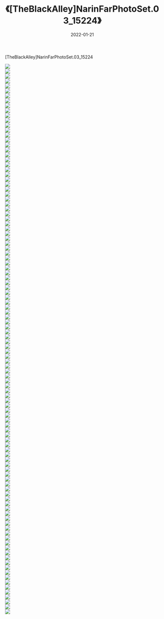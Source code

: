 ﻿---
layout: post
title:  《[TheBlackAlley]NarinFarPhotoSet.03_15224》
date:   2022-01-21
img: http://imgx.orgx.ga/漏D/2022/[TheBlackAlley]NarinFarPhotoSet.03_15224/000.jpg
categories: [美女, 清纯, 唯美]
---

[TheBlackAlley]NarinFarPhotoSet.03_15224

  ![](http://imgx.orgx.ga/漏D/2022/[TheBlackAlley]NarinFarPhotoSet.03_15224/001.jpg) <br> ![](http://imgx.orgx.ga/漏D/2022/[TheBlackAlley]NarinFarPhotoSet.03_15224/002.jpg) <br> ![](http://imgx.orgx.ga/漏D/2022/[TheBlackAlley]NarinFarPhotoSet.03_15224/003.jpg) <br> ![](http://imgx.orgx.ga/漏D/2022/[TheBlackAlley]NarinFarPhotoSet.03_15224/004.jpg) <br> ![](http://imgx.orgx.ga/漏D/2022/[TheBlackAlley]NarinFarPhotoSet.03_15224/005.jpg) <br> ![](http://imgx.orgx.ga/漏D/2022/[TheBlackAlley]NarinFarPhotoSet.03_15224/006.jpg) <br> ![](http://imgx.orgx.ga/漏D/2022/[TheBlackAlley]NarinFarPhotoSet.03_15224/007.jpg) <br> ![](http://imgx.orgx.ga/漏D/2022/[TheBlackAlley]NarinFarPhotoSet.03_15224/008.jpg) <br> ![](http://imgx.orgx.ga/漏D/2022/[TheBlackAlley]NarinFarPhotoSet.03_15224/009.jpg) <br> ![](http://imgx.orgx.ga/漏D/2022/[TheBlackAlley]NarinFarPhotoSet.03_15224/010.jpg) <br> ![](http://imgx.orgx.ga/漏D/2022/[TheBlackAlley]NarinFarPhotoSet.03_15224/011.jpg) <br> ![](http://imgx.orgx.ga/漏D/2022/[TheBlackAlley]NarinFarPhotoSet.03_15224/012.jpg) <br> ![](http://imgx.orgx.ga/漏D/2022/[TheBlackAlley]NarinFarPhotoSet.03_15224/013.jpg) <br> ![](http://imgx.orgx.ga/漏D/2022/[TheBlackAlley]NarinFarPhotoSet.03_15224/014.jpg) <br> ![](http://imgx.orgx.ga/漏D/2022/[TheBlackAlley]NarinFarPhotoSet.03_15224/015.jpg) <br> ![](http://imgx.orgx.ga/漏D/2022/[TheBlackAlley]NarinFarPhotoSet.03_15224/016.jpg) <br> ![](http://imgx.orgx.ga/漏D/2022/[TheBlackAlley]NarinFarPhotoSet.03_15224/017.jpg) <br> ![](http://imgx.orgx.ga/漏D/2022/[TheBlackAlley]NarinFarPhotoSet.03_15224/018.jpg) <br> ![](http://imgx.orgx.ga/漏D/2022/[TheBlackAlley]NarinFarPhotoSet.03_15224/019.jpg) <br> ![](http://imgx.orgx.ga/漏D/2022/[TheBlackAlley]NarinFarPhotoSet.03_15224/020.jpg) <br> ![](http://imgx.orgx.ga/漏D/2022/[TheBlackAlley]NarinFarPhotoSet.03_15224/021.jpg) <br> ![](http://imgx.orgx.ga/漏D/2022/[TheBlackAlley]NarinFarPhotoSet.03_15224/022.jpg) <br> ![](http://imgx.orgx.ga/漏D/2022/[TheBlackAlley]NarinFarPhotoSet.03_15224/023.jpg) <br> ![](http://imgx.orgx.ga/漏D/2022/[TheBlackAlley]NarinFarPhotoSet.03_15224/024.jpg) <br> ![](http://imgx.orgx.ga/漏D/2022/[TheBlackAlley]NarinFarPhotoSet.03_15224/025.jpg) <br> ![](http://imgx.orgx.ga/漏D/2022/[TheBlackAlley]NarinFarPhotoSet.03_15224/026.jpg) <br> ![](http://imgx.orgx.ga/漏D/2022/[TheBlackAlley]NarinFarPhotoSet.03_15224/027.jpg) <br> ![](http://imgx.orgx.ga/漏D/2022/[TheBlackAlley]NarinFarPhotoSet.03_15224/028.jpg) <br> ![](http://imgx.orgx.ga/漏D/2022/[TheBlackAlley]NarinFarPhotoSet.03_15224/029.jpg) <br> ![](http://imgx.orgx.ga/漏D/2022/[TheBlackAlley]NarinFarPhotoSet.03_15224/030.jpg) <br> ![](http://imgx.orgx.ga/漏D/2022/[TheBlackAlley]NarinFarPhotoSet.03_15224/031.jpg) <br> ![](http://imgx.orgx.ga/漏D/2022/[TheBlackAlley]NarinFarPhotoSet.03_15224/032.jpg) <br> ![](http://imgx.orgx.ga/漏D/2022/[TheBlackAlley]NarinFarPhotoSet.03_15224/033.jpg) <br> ![](http://imgx.orgx.ga/漏D/2022/[TheBlackAlley]NarinFarPhotoSet.03_15224/034.jpg) <br> ![](http://imgx.orgx.ga/漏D/2022/[TheBlackAlley]NarinFarPhotoSet.03_15224/035.jpg) <br> ![](http://imgx.orgx.ga/漏D/2022/[TheBlackAlley]NarinFarPhotoSet.03_15224/036.jpg) <br> ![](http://imgx.orgx.ga/漏D/2022/[TheBlackAlley]NarinFarPhotoSet.03_15224/037.jpg) <br> ![](http://imgx.orgx.ga/漏D/2022/[TheBlackAlley]NarinFarPhotoSet.03_15224/038.jpg) <br> ![](http://imgx.orgx.ga/漏D/2022/[TheBlackAlley]NarinFarPhotoSet.03_15224/039.jpg) <br> ![](http://imgx.orgx.ga/漏D/2022/[TheBlackAlley]NarinFarPhotoSet.03_15224/040.jpg) <br> ![](http://imgx.orgx.ga/漏D/2022/[TheBlackAlley]NarinFarPhotoSet.03_15224/041.jpg) <br> ![](http://imgx.orgx.ga/漏D/2022/[TheBlackAlley]NarinFarPhotoSet.03_15224/042.jpg) <br> ![](http://imgx.orgx.ga/漏D/2022/[TheBlackAlley]NarinFarPhotoSet.03_15224/043.jpg) <br> ![](http://imgx.orgx.ga/漏D/2022/[TheBlackAlley]NarinFarPhotoSet.03_15224/044.jpg) <br> ![](http://imgx.orgx.ga/漏D/2022/[TheBlackAlley]NarinFarPhotoSet.03_15224/045.jpg) <br> ![](http://imgx.orgx.ga/漏D/2022/[TheBlackAlley]NarinFarPhotoSet.03_15224/046.jpg) <br> ![](http://imgx.orgx.ga/漏D/2022/[TheBlackAlley]NarinFarPhotoSet.03_15224/047.jpg) <br> ![](http://imgx.orgx.ga/漏D/2022/[TheBlackAlley]NarinFarPhotoSet.03_15224/048.jpg) <br> ![](http://imgx.orgx.ga/漏D/2022/[TheBlackAlley]NarinFarPhotoSet.03_15224/049.jpg) <br> ![](http://imgx.orgx.ga/漏D/2022/[TheBlackAlley]NarinFarPhotoSet.03_15224/050.jpg) <br> ![](http://imgx.orgx.ga/漏D/2022/[TheBlackAlley]NarinFarPhotoSet.03_15224/051.jpg) <br> ![](http://imgx.orgx.ga/漏D/2022/[TheBlackAlley]NarinFarPhotoSet.03_15224/052.jpg) <br> ![](http://imgx.orgx.ga/漏D/2022/[TheBlackAlley]NarinFarPhotoSet.03_15224/053.jpg) <br> ![](http://imgx.orgx.ga/漏D/2022/[TheBlackAlley]NarinFarPhotoSet.03_15224/054.jpg) <br> ![](http://imgx.orgx.ga/漏D/2022/[TheBlackAlley]NarinFarPhotoSet.03_15224/055.jpg) <br> ![](http://imgx.orgx.ga/漏D/2022/[TheBlackAlley]NarinFarPhotoSet.03_15224/056.jpg) <br> ![](http://imgx.orgx.ga/漏D/2022/[TheBlackAlley]NarinFarPhotoSet.03_15224/057.jpg) <br> ![](http://imgx.orgx.ga/漏D/2022/[TheBlackAlley]NarinFarPhotoSet.03_15224/058.jpg) <br> ![](http://imgx.orgx.ga/漏D/2022/[TheBlackAlley]NarinFarPhotoSet.03_15224/059.jpg) <br> ![](http://imgx.orgx.ga/漏D/2022/[TheBlackAlley]NarinFarPhotoSet.03_15224/060.jpg) <br> ![](http://imgx.orgx.ga/漏D/2022/[TheBlackAlley]NarinFarPhotoSet.03_15224/061.jpg) <br> ![](http://imgx.orgx.ga/漏D/2022/[TheBlackAlley]NarinFarPhotoSet.03_15224/062.jpg) <br> ![](http://imgx.orgx.ga/漏D/2022/[TheBlackAlley]NarinFarPhotoSet.03_15224/063.jpg) <br> ![](http://imgx.orgx.ga/漏D/2022/[TheBlackAlley]NarinFarPhotoSet.03_15224/064.jpg) <br> ![](http://imgx.orgx.ga/漏D/2022/[TheBlackAlley]NarinFarPhotoSet.03_15224/065.jpg) <br> ![](http://imgx.orgx.ga/漏D/2022/[TheBlackAlley]NarinFarPhotoSet.03_15224/066.jpg) <br> ![](http://imgx.orgx.ga/漏D/2022/[TheBlackAlley]NarinFarPhotoSet.03_15224/067.jpg) <br> ![](http://imgx.orgx.ga/漏D/2022/[TheBlackAlley]NarinFarPhotoSet.03_15224/068.jpg) <br> ![](http://imgx.orgx.ga/漏D/2022/[TheBlackAlley]NarinFarPhotoSet.03_15224/069.jpg) <br> ![](http://imgx.orgx.ga/漏D/2022/[TheBlackAlley]NarinFarPhotoSet.03_15224/070.jpg) <br> ![](http://imgx.orgx.ga/漏D/2022/[TheBlackAlley]NarinFarPhotoSet.03_15224/071.jpg) <br> ![](http://imgx.orgx.ga/漏D/2022/[TheBlackAlley]NarinFarPhotoSet.03_15224/072.jpg) <br> ![](http://imgx.orgx.ga/漏D/2022/[TheBlackAlley]NarinFarPhotoSet.03_15224/073.jpg) <br> ![](http://imgx.orgx.ga/漏D/2022/[TheBlackAlley]NarinFarPhotoSet.03_15224/074.jpg) <br> ![](http://imgx.orgx.ga/漏D/2022/[TheBlackAlley]NarinFarPhotoSet.03_15224/075.jpg) <br> ![](http://imgx.orgx.ga/漏D/2022/[TheBlackAlley]NarinFarPhotoSet.03_15224/076.jpg) <br> ![](http://imgx.orgx.ga/漏D/2022/[TheBlackAlley]NarinFarPhotoSet.03_15224/077.jpg) <br> ![](http://imgx.orgx.ga/漏D/2022/[TheBlackAlley]NarinFarPhotoSet.03_15224/078.jpg) <br> ![](http://imgx.orgx.ga/漏D/2022/[TheBlackAlley]NarinFarPhotoSet.03_15224/079.jpg) <br> ![](http://imgx.orgx.ga/漏D/2022/[TheBlackAlley]NarinFarPhotoSet.03_15224/080.jpg) <br> ![](http://imgx.orgx.ga/漏D/2022/[TheBlackAlley]NarinFarPhotoSet.03_15224/081.jpg) <br> ![](http://imgx.orgx.ga/漏D/2022/[TheBlackAlley]NarinFarPhotoSet.03_15224/082.jpg) <br> ![](http://imgx.orgx.ga/漏D/2022/[TheBlackAlley]NarinFarPhotoSet.03_15224/083.jpg) <br> ![](http://imgx.orgx.ga/漏D/2022/[TheBlackAlley]NarinFarPhotoSet.03_15224/084.jpg) <br> ![](http://imgx.orgx.ga/漏D/2022/[TheBlackAlley]NarinFarPhotoSet.03_15224/085.jpg) <br> ![](http://imgx.orgx.ga/漏D/2022/[TheBlackAlley]NarinFarPhotoSet.03_15224/086.jpg) <br> ![](http://imgx.orgx.ga/漏D/2022/[TheBlackAlley]NarinFarPhotoSet.03_15224/087.jpg) <br> ![](http://imgx.orgx.ga/漏D/2022/[TheBlackAlley]NarinFarPhotoSet.03_15224/088.jpg) <br> ![](http://imgx.orgx.ga/漏D/2022/[TheBlackAlley]NarinFarPhotoSet.03_15224/089.jpg) <br> ![](http://imgx.orgx.ga/漏D/2022/[TheBlackAlley]NarinFarPhotoSet.03_15224/090.jpg) <br> ![](http://imgx.orgx.ga/漏D/2022/[TheBlackAlley]NarinFarPhotoSet.03_15224/091.jpg) <br> ![](http://imgx.orgx.ga/漏D/2022/[TheBlackAlley]NarinFarPhotoSet.03_15224/092.jpg) <br> ![](http://imgx.orgx.ga/漏D/2022/[TheBlackAlley]NarinFarPhotoSet.03_15224/093.jpg) <br> ![](http://imgx.orgx.ga/漏D/2022/[TheBlackAlley]NarinFarPhotoSet.03_15224/094.jpg) <br> ![](http://imgx.orgx.ga/漏D/2022/[TheBlackAlley]NarinFarPhotoSet.03_15224/095.jpg) <br> ![](http://imgx.orgx.ga/漏D/2022/[TheBlackAlley]NarinFarPhotoSet.03_15224/096.jpg) <br> ![](http://imgx.orgx.ga/漏D/2022/[TheBlackAlley]NarinFarPhotoSet.03_15224/097.jpg) <br> ![](http://imgx.orgx.ga/漏D/2022/[TheBlackAlley]NarinFarPhotoSet.03_15224/098.jpg) <br> ![](http://imgx.orgx.ga/漏D/2022/[TheBlackAlley]NarinFarPhotoSet.03_15224/099.jpg) <br> ![](http://imgx.orgx.ga/漏D/2022/[TheBlackAlley]NarinFarPhotoSet.03_15224/100.jpg) <br> ![](http://imgx.orgx.ga/漏D/2022/[TheBlackAlley]NarinFarPhotoSet.03_15224/101.jpg) <br> ![](http://imgx.orgx.ga/漏D/2022/[TheBlackAlley]NarinFarPhotoSet.03_15224/102.jpg) <br> ![](http://imgx.orgx.ga/漏D/2022/[TheBlackAlley]NarinFarPhotoSet.03_15224/103.jpg) <br> ![](http://imgx.orgx.ga/漏D/2022/[TheBlackAlley]NarinFarPhotoSet.03_15224/104.jpg) <br> ![](http://imgx.orgx.ga/漏D/2022/[TheBlackAlley]NarinFarPhotoSet.03_15224/105.jpg) <br> ![](http://imgx.orgx.ga/漏D/2022/[TheBlackAlley]NarinFarPhotoSet.03_15224/106.jpg) <br> ![](http://imgx.orgx.ga/漏D/2022/[TheBlackAlley]NarinFarPhotoSet.03_15224/107.jpg) <br> ![](http://imgx.orgx.ga/漏D/2022/[TheBlackAlley]NarinFarPhotoSet.03_15224/108.jpg) <br> ![](http://imgx.orgx.ga/漏D/2022/[TheBlackAlley]NarinFarPhotoSet.03_15224/109.jpg) <br> ![](http://imgx.orgx.ga/漏D/2022/[TheBlackAlley]NarinFarPhotoSet.03_15224/110.jpg) <br> ![](http://imgx.orgx.ga/漏D/2022/[TheBlackAlley]NarinFarPhotoSet.03_15224/111.jpg) <br> ![](http://imgx.orgx.ga/漏D/2022/[TheBlackAlley]NarinFarPhotoSet.03_15224/112.jpg) <br>